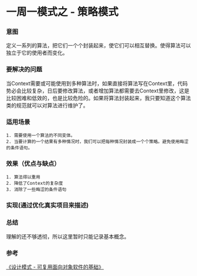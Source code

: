 # 一周一模式之 - 策略模式

### 意图
定义一系列的算法，把它们一个个封装起来，使它们可以相互替换。使得算法可以独立于它的使用者而变化。

### 要解决的问题
当Context需要或可能使用到多种算法时，如果直接将算法写在Context里，代码势必会比较复杂，日后要修改算法，或者增加算法都需要去Context里修改，这是比较困难和低效的，也是比较危险的。如果将算法封装起来，我只要知道这个算法类的规范就可以对算法进行维护了。

### 适用场景
    1. 需要使用一个算法的不同变体。
    2. 当要计算的一个结果有多种情况时，我们可以把每种情况封装成一个个策略。避免使用晦涩的条件语句。
    
### 效果（优点与缺点）
    1. 算法得以重用
    2. 降低了Context的复杂度
    3. 消除了一些晦涩的条件语句

### 实现(通过优化真实项目来描述)

### 总结
理解的还不够透彻，所以这里暂时只能记录基本概念。


### 参考
[《设计模式 - 可复用面向对象软件的基础》](http://book.douban.com/subject/1052241/)




